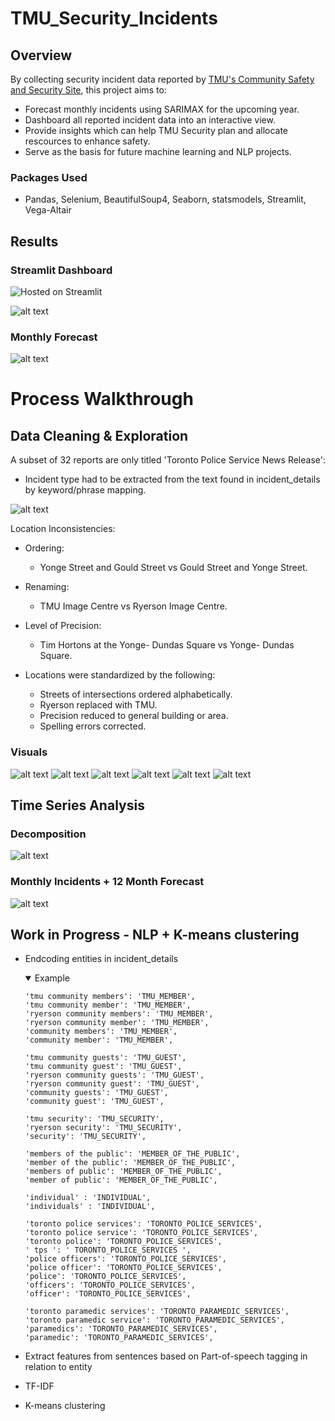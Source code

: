 # TMU_Security_Incidents
## Overview
By collecting security incident data reported by [TMU's Community Safety and Security Site](https://www.torontomu.ca/community-safety-security/security-incidents/list-of-security-incidents/), this project aims to:
- Forecast monthly incidents using SARIMAX for the upcoming year.
- Dashboard all reported incident data into an interactive view.
- Provide insights which can help TMU Security plan and allocate rescources to enhance safety.
- Serve as the basis for future machine learning and NLP projects.

### Packages Used
- Pandas, Selenium, BeautifulSoup4, Seaborn, statsmodels, Streamlit, Vega-Altair

## Results

### Streamlit Dashboard
![Hosted on Streamlit](https://)

![alt text](https://github.com/timothycho01/TMU_Security_Incidents/blob/main/readme_visuals/dashboard_demo.gif?raw=true)

### Monthly Forecast
![alt text](https://github.com/timothycho01/TMU_Security_Incidents/blob/main/readme_visuals/monthly_history_and_forecast.png?raw=true)

# Process Walkthrough
## Data Cleaning & Exploration
A subset of 32 reports are only titled 'Toronto Police Service News Release':
- Incident type had to be extracted from the text found in incident_details by keyword/phrase mapping.

![alt text](https://github.com/timothycho01/TMU_Security_Incidents/blob/main/readme_visuals/incidents_from_news_releases.png?raw=true)

Location Inconsistencies:
- Ordering:
  - Yonge Street and Gould Street vs Gould Street and Yonge Street.

- Renaming:
  - TMU Image Centre vs Ryerson Image Centre.

- Level of Precision:
  - Tim Hortons at the Yonge- Dundas Square vs Yonge- Dundas Square.
    
- Locations were standardized by the following:
  - Streets of intersections ordered alphabetically.
  - Ryerson replaced with TMU.
  - Precision reduced to general building or area.
  - Spelling errors corrected.

### Visuals
![alt text](https://github.com/timothycho01/TMU_Security_Incidents/blob/main/readme_visuals/incidents_by_location.png?raw=true)
![alt text](https://github.com/timothycho01/TMU_Security_Incidents/blob/main/readme_visuals/incidents_by_type.png?raw=true)
![alt text](https://github.com/timothycho01/TMU_Security_Incidents/blob/main/readme_visuals/incidents_by_hour.png?raw=true)
![alt text](https://github.com/timothycho01/TMU_Security_Incidents/blob/main/readme_visuals/incidents_by_weekday.png?raw=true)
![alt text](https://github.com/timothycho01/TMU_Security_Incidents/blob/main/readme_visuals/incidents_by_month.png?raw=true)
![alt text](https://github.com/timothycho01/TMU_Security_Incidents/blob/main/readme_visuals/incidents_by_year.png?raw=true)

## Time Series Analysis
### Decomposition
![alt text](https://github.com/timothycho01/TMU_Security_Incidents/blob/main/readme_visuals/decomposition.png?raw=true)

### Monthly Incidents + 12 Month Forecast
![alt text](https://github.com/timothycho01/TMU_Security_Incidents/blob/main/readme_visuals/monthly_history_and_forecast.png?raw=true)

## Work in Progress - NLP + K-means clustering 
- Endcoding entities in incident_details
  <details open>
  <summary>Example</summary>

  ```
  'tmu community members': 'TMU_MEMBER',
  'tmu community member': 'TMU_MEMBER',
  'ryerson community members': 'TMU_MEMBER',
  'ryerson community member': 'TMU_MEMBER',
  'community members': 'TMU_MEMBER',
  'community member': 'TMU_MEMBER',

  'tmu community guests': 'TMU_GUEST',
  'tmu community guest': 'TMU_GUEST',
  'ryerson community guests': 'TMU_GUEST',
  'ryerson community guest': 'TMU_GUEST',
  'community guests': 'TMU_GUEST',
  'community guest': 'TMU_GUEST',

  'tmu security': 'TMU_SECURITY',
  'ryerson security': 'TMU_SECURITY',
  'security': 'TMU_SECURITY',

  'members of the public': 'MEMBER_OF_THE_PUBLIC',
  'member of the public': 'MEMBER_OF_THE_PUBLIC',
  'members of public': 'MEMBER_OF_THE_PUBLIC',
  'member of public': 'MEMBER_OF_THE_PUBLIC',

  'individual' : 'INDIVIDUAL',
  'individuals' : 'INDIVIDUAL',

  'toronto police services': 'TORONTO_POLICE_SERVICES',
  'toronto police service': 'TORONTO_POLICE_SERVICES',
  'toronto police': 'TORONTO_POLICE_SERVICES',
  ' tps ': ' TORONTO_POLICE_SERVICES ',
  'police officers': 'TORONTO_POLICE_SERVICES',
  'police officer': 'TORONTO_POLICE_SERVICES',
  'police': 'TORONTO_POLICE_SERVICES',
  'officers': 'TORONTO_POLICE_SERVICES',
  'officer': 'TORONTO_POLICE_SERVICES',

  'toronto paramedic services': 'TORONTO_PARAMEDIC_SERVICES',
  'toronto paramedic service': 'TORONTO_PARAMEDIC_SERVICES',
  'paramedics': 'TORONTO_PARAMEDIC_SERVICES',
  'paramedic': 'TORONTO_PARAMEDIC_SERVICES',
  ```
  </details>
- Extract features from sentences based on Part-of-speech tagging in relation to entity
- TF-IDF
- K-means clustering
